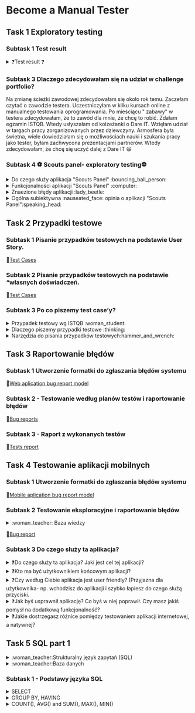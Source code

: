 # Become a Manual Tester
## Task 1 Exploratory testing

### Subtask 1 Test result
<details> 
 <summary> ❓Test result ❓	</summary>
           9/10 	:sweat_smile:
</details>

### Subtask 3 Dlaczego zdecydowałam się na udział w challenge portfolio?

Na zmianę ścieżki zawodowej zdecydowałam się około rok temu. Zaczełam czytać o zawodzie testera. Uczestniczyłam w kilku kursach online z manualnego testowania oprogramowania. Po mieściącu " zabawy" w testera zdecydowałam, że to zawód dla mnie, że chcę to robić. Zdałam egzamin ISTQB. Wtedy usłyszałam od kolzeżanki o Dare IT. 
Wzięłam udział w targach pracy zorganizowanych przez dziewczyny. Armosfera była świetna, wiele dowiedziałam się o możliwościach nauki i szukania pracy jako tester, byłam zachwycona prezentacjami partnerów. Wtedy zdecydowałam, że chcę się uczyć dalej z Dare IT 😃

### Subtask 4 :soccer: Scouts panel- exploratory testing:soccer:
<details>
<summary> Do czego służy aplikacja "Scouts Panel" :bouncing_ball_person: </summary>
"Scout panel" to aplikacja służąca dla zawodników piłki nożnej, która umożliwia przeglądanie wskaźników, umiejętności i pozycje zawodników.
</details>
<details>
<summary>Funkcjonalności aplikacji "Scouts Panel" 	:computer:</summary>
 
 * Logowanie do aplikacji
 
 * Zmiana języka wyświetlania strony
 
 - Dodawanie nowego gracza wypełniając formularz
    W mojej opini opcja mało intuicyjna, przycisk "DODAJ GRACZA" znajduje się w panelu "Linki pomocnicze". W mojej opini dużo lepszym rozwiązanie byłoby dodanie tego          przycisku w panelu bocznym z prawej strony
 
 - Dla kazdego zawodnika można dodać mecz w którym wziął/będzie brał udział za pomocą przycisku "Mecze">>> DODAJ MECZ
     W mojej opinii mało intuicyjna opcja widoczna dopiero o dodaniu zawodnika
 
 - Dla każdego zawodnika istnieje możliwośc stworzenia raportu za pomocą  przycisku "Raporty">>> DODAJ RAPORT
     W mojej opinii mało intuicyjna opcja widoczna dopiero o dodaniu zawodnika, chociaż istnieje przycisk "dodaj raport" nie można go dodać po wciśnięcu zmienia się na        przycisk "Dodaj mecz"
 
 - Można wyświetlić listę graczy za pomocą przycisku "Gracze"
     Opcja intuicyjna , widoczna w panelu bocznym 
 
 - istnieje możliwośc zmiany jezyka wyświetlania, dostępne języki : polski, angielski
     Opcja intuicyjna , możliwośc przełączania języków za pomocą przycisku przełączania 
 - Na liście mecze są możliwe do wykonania akcje t.j. edycja karty meczu, stworzenie raportu, rzpoczęcie meczu - opcje intuicyjne 
 </details>
 <details>
<summary> Znaezione błędy aplikacji :lady_beetle:</summary>
 
  - Mozlliwość dodania zawodnika, którego imie i nawisko zawodnika, zawierają liczby i znaki specjalne 
 
  - Możliwośc wpisania w pola zdobyte gole, stracone gole, oznaczające ilość  liter
 
  - Po wciśnięciu przyciski "+Dodaj raport" w panelu "Raporty" przycisk zmienia się na przycisk "+ Dodaj mecz" bez informacji 
</details>
<details>
<summary> Ogólna subiektywna :nauseated_face: opinia o aplikacji "Scouts Panel":speaking_head:</summary>
 W mojej opini interfejs aplikacji mało intuicyjny oraz mało atrakcyjny, wręcz nudny. Na stronie aplikacji brak jest walidacji wielu pól.
Brakuje informacji o sposobie działania wielu funkcji aplikacji. Nie chciałabym być uzytkownikem docelowym "Scouts Panel":wink:.
</details>

## Task 2 Przypadki testowe
   
### Subtask 1 Pisanie przypadków testowych na podstawie User Story.
   
:link:[Test Cases](https://docs.google.com/spreadsheets/d/1BS9FQMi4cMR6nWRtIOf_vz-EfgEsHABfbocw8Z0jvYM/edit?usp=share_link)
   
### Subtask 2 Pisanie przypadków testowych na podstawie “własnych doświadczeń.
   
:link:[Test Cases](https://docs.google.com/spreadsheets/d/1ktodWwi7WKhbJfeY0MSsycrN49G2QBi5VYoj_XrG70w/edit?usp=share_link)
   
### Subtask 3 Po co piszemy test case’y?
<details>
<summary>Przypadek testowy wg ISTQB :woman_student:</summary>
 to zbiór danych wejściowych, wstępnych warunków wykonania, oczekiwanych rezultatów i końcowych warunków wykonania opracowany w określonym celu lub dla warunku    testowego, jak wykonanie pewnej ścieżki programu lub zweryfikowanie zgodności z konkretnym wymaganiem.
</details>

<details>
 <summary> Dlaczego piszemy przypadki testowe :thinking:</summary>
 
  * Przypadki testowe są bazą wiedzy o aplikacji
  * Zdarza się, że przypadki testowe są jedyną dokumentacja o tym jak aplikacja prawidłowo powinna działać
  * Przypadki testowe dają możliwość powtarzalnego, udokumentowanego testowania.
  * Przypadki testowe dają możliwość konroli nad zmianami w konkretnych funkcjonalnościach aplikacji 
  * Przypadki testowe pomagają przygotowac dane testowe
  * Przypadki testowe opisują wizję klienta na temat działania aplikacji
</details> 
 <details>
  <summary>Narzędzia do pisania przypadków testowych:hammer_and_wrench:</summary> 
  * [TestLink](https://testlink.org/)
  * [Azure DevOPS](https://learn.microsoft.com/pl-pl/azure/devops/test/create-test-cases?view=azure-devops)
 </details>
 
 ## Task 3 Raportowanie błędów
 
 ### Subtask 1 Utworzenie formatki do zgłaszania błędów systemu
 
 :link:[Web aplication bug report model](https://docs.google.com/spreadsheets/d/1BbqoCe257RGy4SZTcFVb47UgAF1IMKgWGgDmEg4iTbI/edit?usp=sharing)
 
 ### Subtask 2 - Testowanie według planów testów i raportowanie błędów
 
 :link:[Bug reports](https://docs.google.com/spreadsheets/d/1Rvqpqf-KdS0s30Ftb4Haa-QBv1RLKWuH-Nt10hQvDTQ/edit?usp=share_link)
 
 ### Subtask 3 - Raport z wykonanych testów
 
 :link:[Tests report](https://docs.google.com/spreadsheets/d/1IC2BK474OZWyRk0eEsQSZXbyX7HKRuYfet6YZX_M4mY/edit?usp=share_link)
 

 
 ## Task 4 Testowanie aplikacji mobilnych
 
 ### Subtask 1 Utworzenie formatki do zgłaszania błędów systemu
 
  :link:[Mobile aplication bug report model](https://docs.google.com/spreadsheets/d/1NfH42HFPSWqqIKs4Aa1FclGJ-584u-LFOCzniWSXEX4/edit?usp=share_link)
  
###  Subtask 2  Testowanie eksploracyjne i raportowanie błędów
<details>
 <summary> :woman_teacher: Baza wiedzy </summary>
 
 * [Klasy równoważnosci](https://tester.milenabednarczyk.pl/podzial-na-klasy-rownowaznosci-blackbox/)
 * [Analiza wartości brzegowej](https://tester.milenabednarczyk.pl/analiza-wartosci-brzegowych-blackbox/)
 </details>
 
 :link:[Bug report](https://docs.google.com/spreadsheets/d/1CEJ4P2UkTNnLSNW4GrzOVeDnzjqWMgXVwgSVwRIV--E/edit?usp=share_link)
 
### Subtask 3 Do czego służy ta aplikacja?
<details>
<summary>❓Do czego służy ta aplikacja? Jaki jest cel tej aplikacji?</summary>
 
 Aplikacja służy do
 
 * Wystawiania ogłoszeń o:
   * Sprzedaży przedmiotów używanych 
   * Chęci oddania przedmiotów używanych
   * Świadczeniu usług 
   * Poszukiwaniu pacownika
   * Poszukiwaniu pracy 
   * Oferowanej pomocy dla osób z Ukrainy
 * Zakupu ofrerowanych dóbr i usług za pośrednictwem aplikacji bądż bezpośrednio przez spotkanie umówione za pośrednictwem aplikacji ze sprzedającym 
 
 </details>
 <details>
 <summary>❓Kto ma być użytkownikiem końcowym aplikacji?</summary>
 
 * Użytkownikiem końcowym aplikacji ma być oferujący bądź odbiorca - kupujący oferowanych dóbr i usług
 </details>
 <details>
 <summary> ❓Czy według Ciebie aplikacja jest user friendly? (Przyjazna dla użytkownika- np. wchodzisz do aplikacji i szybko łapiesz do czego służą przyciski.</summary>
 
 * Moim zdni plikacja jest przyjazna dla użytkowanika . Szybko i łatwo się zniej korzysta. Jednak moja opinia jest pisana z perspektywy długoletniego użytkownika tej alikacji. Jestem już nauczona "Schematu " poruszania się w OLX slaego opinia nowego użytkownika, który dopiero się jej uczy , może być inna.
</details>
<details>
 <summary> ❓Jak byś usprawnił aplikację? Co byś w niej poprawił. Czy masz jakiś pomysł na dodatkową funkcjonalność?</summary>
 
 
 W aplikacji OLX brakuje mi:
 
  * Możliwości poproszenia o alternatywną wysyłkę- nie przez OLX. Funkcjonalności, która będzie dawała mozliwośc dodania przesyłki od innego przewoźnika niż oferowane przez OLX i możliwości jej kontrolowania/śledzenia 
  * Przycisku/funkcjonalności dającej możiwość zaproponowania ceny ,
  * Możliwości tworzenia zestawów z produktów oferowanych przez jednego użytkowanika i otrzymywania dzięki temu zniżek

 
 </details>
 <details>
 <summary>❓Jakie dostrzegasz różnice pomiędzy testowaniem aplikacji internetowej, a natywnej? </summary>
 
 
 Różnice:
 
  * Testowanie aplikacji mobilnej jest mniej wygodne ze względu na wielkość ekranu 
  * Jest wiecej przycisków - więcej rzeczy do przetestowania 
  * Bardzo ważne jest zwrócenie uwagi na lokalizację przycisków/nawigacji aplikacji żeby mozna z niej było szybko i wygodnie korzystać
  * Mnogość urządzeń mobilnych ich wielości ekranów sprawia , trudnośc w wyborze urzadzeń na których powinniśmy przetestować aplikację 
 </details>
 
## Task 5  SQL part 1
<details>
<summary>:woman_teacher:Strukturalny język zapytań (SQL)</summary>
to język deklaratywny stworzony przez firmę IBM w latach 70-tych. Służy on do tworzenia, modyfikowania, jak i wyciągania danych z bazy. Język ten cieszy się dużą popularnością choćby dlatego, że jest interpretowany przez systemy baz danych np.: MySQL czy też Microsoft SQL Server. Jednak nie należy on do bezpiecznych języków. Źle zabezpieczona baza danych może zostać w każdej chwili zaatakowana, w wyniku czego możemy utracić dane..
</details>

<details>
<summary> :woman_teacher:Baza danych</summary> 
to zorganizowany zbiór usystematyzowanych informacji, czyli danych, zwykle przechowywany w systemie komputerowym w formie elektronicznej. Bazą danych steruje zwykle system zarządzania bazami danych (DBMS). Dane i system DBMS oraz powiązane z nimi aplikacje razem tworzą system bazodanowy, często nazywany w skrócie bazą danych.

Dane w najpopularniejszych typach baz danych stosowanych obecnie są zwykle umieszczone w wierszach i kolumnach szeregu tabel, co usprawnia przetwarzanie danych i tworzenie dotyczących ich zapytań. Dzięki temu dostęp do danych, zarządzanie i sterowanie nimi oraz ich modyfikowanie, aktualizowanie i organizowanie jest łatwiejsze. Większość baz danych wykorzystuje do zapisywania danych i tworzenia dotyczących ich zapytań język SQL (Structured Query Language, strukturalny język zapytań).
 </details>
 
### Subtask 1 - Podstawy języka SQL
<details>
<summary> SELECT</summary> 
 
* SELECT * FROM tbl
 
wybiera wszystkie wiersze i kolumny z tabeli tbl
* SELECT c1, c2 FROM tbl
 
 wybiera kolumny c1, c2 i wszystkie wiersze z tabeli tbl
 
* SELECT c1, c2 FROM tbl
 WHERE *warunek*
 ORDER BY c1 ASC, c2 DESC
 
 wybiera rekordy z kolumn c1 i c2 zgodnie z warunkiem
 i porządkuje rekordy zgodnie z kolumną c1 rosnąco i kolumną c2 malejąco
 
 * SELECT DISTINCT c1, c2

 wybiera niepowtarzające się wiersze z kolumn c1 i c2 z tabeli tbl
</details>
<details>
<summary> GROUP BY, HAVING </summary> 
 
 *  SELECT  c1, aggregate(expr)
 FROM tbl
 GROUP BY
 
 Wybiera kolumnę c1 i oblicza funkcję aggregate(expr), grupuje po rekordach z kolumny c1 
 
 * SELECT c1, aggregate(expr) AS c2
 FROM tbl
 GROUP BY c1
 HAVEING c2>V
 
 Wybiera kolumny c1 i c2 jako tymczasowa nazwa kolumny z wynikiem funkcji aggregate(expr)
 Filtruje grupy utworzone naodstawie kolumny c1 z wartościami c2 większymi od V
 </details>
 
</details>
<details>
 
<summary>  COUNT(), AVG() and SUM(), MAX(), MIN()</summary> 
 
* COUNT()
SELECT COUNT(c1)
FROM tbl
WHERE x;
  
liczy rekordy z kolumny c1 dal których jest spełniony warunek x
  
* AVG()
SELECT AVG(c1)
FROM tbl
WHERE x;
  
liczy średnią dla rekordów z kolumny c1 dla których spełniony jest warunek x
  
* SUM()
SELECT SUM(c1)
FROM tbl
WHERE x;

liczy sumę rekrdów c1 z tabeli tbl dla których sełniony jest warunek x
  
* MAX()
SELECT MIN(c1)
FROM tbl
WHERE x;
  
wybiera wartosć maksymalną z rekordów z kolumny c1 dla tabeli tbl dla których spełniony jest warunek x

  
* MIN()
SELECT MIN(c1)
FROM tbl
WHERE x;

wybiera wartosć minimalną z rekordów z kolumny c1 dla tabeli tbl dla których spełniony jest warunek x

 
 
 
 
 
 
 

  
 
 
 
   
   
